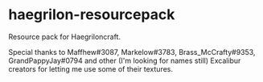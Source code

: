 # haegrilon-resourcepack
Resource pack for Haegriloncraft.

Special thanks to Maffhew#3087, Markelow#3783, Brass_McCrafty#9353, GrandPappyJay#0794 and other (I'm looking for names still) Excalibur creators for letting me use some of their textures.
